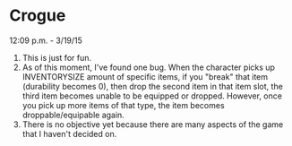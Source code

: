 # Crogue

12:09 p.m. - 3/19/15

1. This is just for fun.
2. As of this moment, I've found one bug. When the character picks up INVENTORYSIZE amount of
	 specific items, if you "break" that item (durability becomes 0), then drop the second item
	 in that item slot, the third item becomes unable to be equipped or dropped. However, once
	 you pick up more items of that type, the item becomes droppable/equipable again.
3. There is no objective yet because there are many aspects of the game that I haven't decided
	 on.
